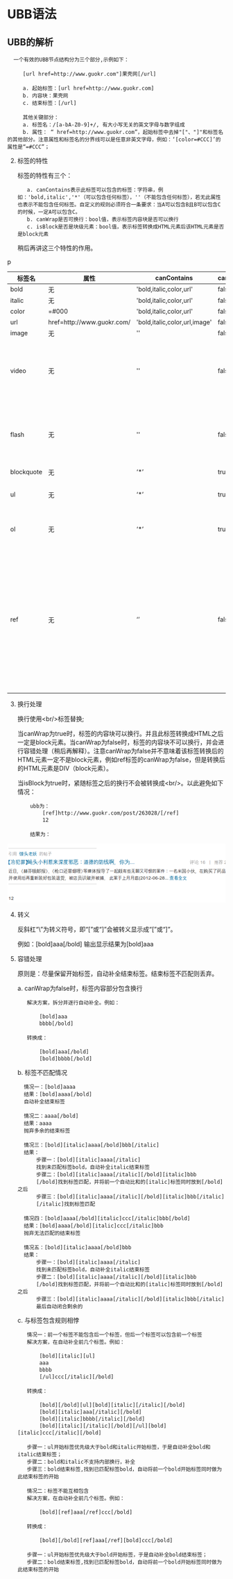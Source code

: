 UBB语法
=============

UBB的解析
-------------
      
      一个有效的UBB节点结构分为三个部分,示例如下：
          
         [url href=http://www.guokr.com"]果壳网[/url]

         a. 起始标签：[url href=http://www.guokr.com]
         b. 内容块：果壳网
         c. 结束标签：[/url]

         其他关键部分：
         a. 标签名：/[a-bA-Z0-9]+/, 有大小写无关的英文字母与数字组成
         b. 属性： “ href=http://www.guokr.com”，起始标签中去掉"["、"]"和标签名的其他部分。注意属性和标签名的分界线可以是任意非英文字母，例如：‘[color=#CCC]’的属性是“=#CCC”；

2. 标签的特性

      标签的特性有三个：

          a. canContains表示此标签可以包含的标签：字符串，例如：'bold,italic','*'（可以包含任何标签），''（不能包含任何标签），若无此属性也表示不能包含任何标签。自定义的规则必须符合一条要求：当A可以包含B且B可以包含C的时候，一定A可以包含C。
          b. canWrap是否可换行：bool值，表示标签内容块是否可以换行
          c. isBlock是否是块级元素：bool值，表示标签转换成HTML元素后该HTML元素是否是block元素

      稍后再讲这三个特性的作用。

<table>
<thead>
    <tr>
        <th>标签名</th>
        <th>属性</th>
        <th>canContains</th>
        <th>canWrap</th>
        <th>isBlock</th>
        <th>样例</th>
        <th>HTML</th>
    </tr>
</thead>
<tbody>
    <tr>
        <td>bold</td>
        <td>无</td>
        <td>'bold,italic,color,url'</td>
        <td>false</td>
        <td>false</td>
        <td>[bold]加粗[/bold]</td>
        <td>&lt;b&gt;加粗&lt;/b&gt;</td>
    <tr>
    <tr>
        <td>italic</td>
        <td>无</td>
        <td>'bold,italic,color,url'</td>
        <td>false</td>
        <td>false</td>
        <td>[italic]斜体[/italic]</td>
        <td>&lt;i&gt;加粗&lt;/i&gt;</td>
    <tr>
    <tr>
        <td>color</td>
        <td>=#000</td>
        <td>'bold,italic,color,url'</td>
        <td>false</td>
        <td>false</td>
        <td>[color=blue]蓝色[/color]</td>
        <td>&lt;span style="color:blue;"&gt;蓝色&lt;/span&gt;</td>
    <tr>
    <tr>
        <td>url</td>
        <td> href=http://www.guokr.com/</td>
        <td>'bold,italic,color,url,image'</td>
        <td>false</td>
        <td>false</td>
        <td>[url href=http://www.guokr.com]果壳网[/url]</td>
        <td>&lt;a href="http://www.guokr.com" target="_blank"&gt;果壳网&lt;/a&gt;</td>
    <tr>
    <tr>
        <td>image</td>
        <td>无</td>
        <td>''</td>
        <td>false</td>
        <td>false</td>
        <td>[image]http://www.guokr.com/skin/imgs/3-logo.png[/image]</td>
        <td>&lt;img src="http://www.guokr.com/skin/imgs/3-logo.png"/&gt;</td>
    <tr>
    <tr>
        <td>video</td>
        <td>无</td>
        <td>''</td>
        <td>false</td>
        <td>false</td>
        <td>[video]http://player.youku.com/player.php/sid/XNDMwNDEzMjc2/v.swf[/video]</td>
        <td>前端预览：&lt;img class="gui-ubb-flash" data-src="http://player.youku.com/player.php/sid/XNDMwNDEzMjc2/v.swf" src="/skin/imgs/flash.jpg" width="480" height="400"/&gt;<br/>
后端生成：&lt;embed src="http://player.youku.com/player.php/sid/XNDMwNDEzMjc2/v.swf" type="application/x-shockwave-flash" allowscriptaccess="sameDomain" allowfullscreen="true" wmode="transparent" width="480" height="400"&gt;
        </td>
    <tr>
    <tr>
        <td>flash</td>
        <td>无</td>
        <td>''</td>
        <td>false</td>
        <td>false</td>
        <td>[flash]http://player.youku.com/player.php/sid/XNDMwNDEzMjc2/v.swf[/flash]</td>
        <td>前端预览：&lt;img class="gui-ubb-flash" data-src="http://player.youku.com/player.php/sid/XNDMwNDEzMjc2/v.swf" src="/skin/imgs/flash.jpg" width="480" height="400"/&gt;<br/>
后端生成：&lt;embed src="http://player.youku.com/player.php/sid/XNDMwNDEzMjc2/v.swf" type="application/x-shockwave-flash" allowscriptaccess="sameDomain" allowfullscreen="true" wmode="transparent" width="480" height="400"&gt;
        </td>
    <tr>
    <tr>
        <td>blockquote</td>
        <td>无</td>
        <td>‘*’</td>
        <td>true</td>
        <td>true</td>
        <td>[blockquote]引用别人的评论[/blockquote]</td>
        <td>&lt;blockquote&gt;引用别人的评论&lt;/blockquote&gt;
        </td>
    <tr>
    <tr>
        <td>ul</td>
        <td>无</td>
        <td>‘*’</td>
        <td>true</td>
        <td>true</td>
        <td>[ul]<br/>
第一条<br/>
第二条<br/>
[/ul]</td>
        <td>&lt;ul&gt;<br/>
&lt;li&gt;第一条&lt;/li&gt;<br/>
&lt;li&gt;第二条&lt;/li&gt;<br/>&lt;/ul&gt;
        </td>
    <tr>
    <tr>
        <td>ol</td>
        <td>无</td>
        <td>‘*’</td>
        <td>true</td>
        <td>true</td>
        <td>[ol]<br/>
第一条<br/>
第二条<br/>
[/ol]</td>
        <td>&lt;ol&gt;<br/>
&lt;li&gt;第一条&lt;/li&gt;<br/>
&lt;li&gt;第二条&lt;/li&gt;<br/>&lt;/ol&gt;
        </td>
    <tr>
    <tr>
        <td>ref</td>
        <td>无</td>
        <td>‘’</td>
        <td>false</td>
        <td>true</td>
        <td>[ref]引用别人的评论[/ref]</td>p
        <td>前端预览：<br/>&lt;div class="gui-ubb-ref"&gt;http://www.guokr.com/article/176586/&lt;/div&gt;<br/>
后端生成：<br/>&lt;div class="gui-ubbv-ref-bd"&gt;<br/>
&lt;div class="gui-ubbv-ref-bd"&gt;<br/>
&lt;a title="高潮来了才会喊？" target="_blank" href="/article/176586/" class="gui-ubbv-ref-bd-pic"&gt;<br/>
&lt;img width="110" height="86" alt="高潮来了才会喊？" src="http://img1.guokr.com/gkimage/hx/w3/9d/hxw39d.png"&gt;
&lt;/a&gt;<br/>
&lt;h3&gt;&lt;a target="_blank" href="/article/176586/"&gt;高潮来了才会喊？&lt;/a&gt;&lt;/h3&gt;<br/>
&lt;span class="gui-ubbv-ref-bd-info"&gt;评论&nbsp;151&nbsp;&nbsp;｜&nbsp;&nbsp;推荐&nbsp;15&lt;/span&gt;<br/>
&lt;p class="gui-ubbv-ref-bd-desc"&gt;人们常说，高潮来了你就喊！女性叫床和性高潮之间真的是联系在一起的吗？也许你想太多了！&nbsp;&lt;a target="_blank" href="/article/176586/"&gt;查看全文&lt;/a&gt;&lt;/p&gt;<br/>
&lt;/div&gt;<br/>
&lt;/div&gt;
        </td>
    <tr>
</tbody>
</table>

3. 换行处理

      换行使用<br/\>标签替换;

      当canWrap为true时，标签的内容块可以换行。并且此标签转换成HTML之后一定是block元素。当canWrap为false时，标签的内容块不可以换行，并会进行容错处理（稍后再解释）。注意canWrap为false并不意味着该标签转换后的HTML元素一定不是block元素，例如ref标签的canWrap为false，但是转换后的HTML元素是DIV（block元素）。

      当isBlock为true时，紧随标签之后的换行不会被转换成<br/\>。以此避免如下情况：

           ubb为：
               [ref]http://www.guokr.com/post/263028/[/ref]
               12

           结果为：
![效果图](./etc001.png)

4. 转义

     反斜杠“\”为转义符号，即“\[”或“\]”会被转义显示成“[”或“]”。

     例如：\[bold\]aaa[/bold]
     输出显示结果为\[bold\]aaa


5. 容错处理

    原则是：尽量保留开始标签，自动补全结束标签。结束标签不匹配则丢弃。

    a. canWrap为false时，标签内容部分包含换行

          解决方案，拆分并逐行自动补全。例如：

              [bold]aaa
              bbbb[/bold]

          转换成：

              [bold]aaa[/bold]
              [bold]bbbb[/bold]

    b. 标签不匹配情况

         情况一：[bold]aaaa
         结果：[bold]aaaa[/bold]
         自动补全结束标签

         情况二：aaaa[/bold]
         结果：aaaa
         抛弃多余的结束标签

         情况三：[bold][italic]aaaa[/bold]bbb[/italic]
         结果：
             步骤一：[bold][italic]aaaa[/italic]
             找到未匹配标签bold，自动补全italic结束标签
             步骤二：[bold][italic]aaaa[/italic][/bold][italic]bbb
             [/bold]找到标签匹配，并将前一个自动比和的[italic]标签同时放到[/bold]之后
             步骤三：[bold][italic]aaaa[/italic][/bold][italic]bbb[/italic]
             [/italic]找到标签匹配

         情况四：[bold]aaaa[/bold][italic]ccc[/italic]bbb[/bold]
         结果：[bold]aaaa[/bold][italic]ccc[/italic]bbb
         抛弃无法匹配的结束标签

         情况五：[bold][italic]aaaa[/bold]bbb
         结果：
             步骤一：[bold][italic]aaaa[/italic]
             找到未匹配标签bold，自动补全italic结束标签
             步骤二：[bold][italic]aaaa[/italic][/bold][italic]bbb
             [/bold]找到标签匹配，并将前一个自动比和的[italic]标签同时放到[/bold]之后
             步骤三：[bold][italic]aaaa[/italic][/bold][italic]bbb[/italic]
             最后自动闭合剩余的

    c. 与标签包含规则相悖

          情况一：前一个标签不能包含后一个标签，但后一个标签可以包含前一个标签
          解决方案，在自动补全前几个标签。例如：

              [bold][italic][ul]
              aaa
              bbbb
              [/ul]ccc[/italic][/bold]

          转换成：

              [bold][/bold][ul][bold][italic][/italic][/bold]
              [bold][italic]aaa[/italic][/bold]
              [bold][italic]bbbb[/italic][/bold]
              [bold][italic][/italic][/bold][/ul][bold][italic]ccc[/italic][/bold]

          步骤一：ul开始标签优先级大于bold和italic开始标签，于是自动补全bold和italic结束标签；
          步骤二：bold和italic不支持内部换行，补全
          步骤三：bold结束标签,找到已匹配标签bold，自动将前一个bold开始标签同时做为此结束标签的开始

          情况二：标签不能互相包含
          解决方案，在自动补全前几个标签。例如：

              [bold][ref]aaa[/ref]ccc[/bold]

          转换成：

              [bold][/bold][ref]aaa[/ref][bold]ccc[/bold]

          步骤一：ul开始标签优先级大于bold开始标签，于是自动补全bold结束标签；
          步骤二：bold结束标签,找到已匹配标签bold，自动将前一个bold开始标签同时做为此结束标签的开始
